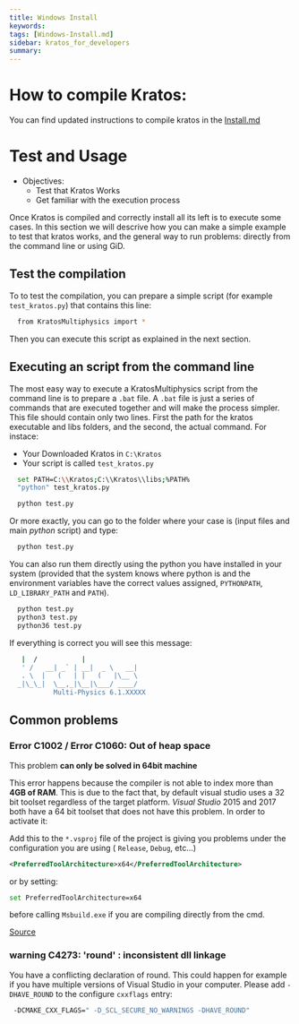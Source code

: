 ```yaml
---
title: Windows Install
keywords: 
tags: [Windows-Install.md]
sidebar: kratos_for_developers
summary: 
---
```


# How to compile Kratos:

You can find updated instructions to compile kratos in the [Install.md](https://github.com/KratosMultiphysics/Kratos/blob/master/INSTALL.md)

<!--
If you already have **VisualStudio** 2010 or 2012 in your system, there are a couple of automatic compiler/installer both for **32** and **64** bits that will set up all the libraries required by *Kratos* and perform the compilation process automatically. The process is fully automated and you will only have to specify the install directory and click "next" You can found the installers here:

- [For 32 Bits](https://web.cimne.upc.edu/users/croig/data/kratos-3.3.dev-win-32.exe)

- [For 64 Bits](https://web.cimne.upc.edu/users/croig/data/kratos-4.0.dev-win-64.exe)

After using these installers you will have the last version available in the repository compiled.

Notice that these installers will overwrite any previous version of the prerequisite libraries on your machine. The complete list of the libraries installed is the following:

- Python 3.3
- SVN 1.8.0.1
- CMake 3.0.2 
- ACML 4.4

# How to compile Kratos: Windows

In this section we are going to go through the process of compiling a basic version of *Kratos Multiphysics* under *Windows* environments. We recommend you to use *Windows 10* but you can compile *Kratos* with *Windows 7* or higher. 

A basic knowledge of *Windows* is assumed ( execute commands in cmd, create directories, etc...)

- **Tested and working configurations**:
	- *Visual Studio 2015* (Update3) Community with Python 3.4 and Boost 1.67.<br>
	- *Visual Studio 2017* Community with python 3.6 and Boost 1.67.

**We strongly recommend you to use a 64 bit system as some files may require large amounts of ram to compile.**

'''It is highly recommended to install Kratos for 64 bit systems. Thus, all dependent components (such as Python) should be installed for 64 bit systems.'''

## Visual Studio

*Visual Studio* is the only compiler officially supported to build *Kratos* under *Windows*.
Since the adoption of **C++11** we support versions 2015 update 3 onwards. We recommend you to use the latest version of visual studio which can be obtained here for free:

* [Download Visual Studio](https://visualstudio.microsoft.com/en/thank-you-downloading-visual-studio/?sku=Community&rel=15)

Since *Visual Studio* is a multi-language IDE, some distributions come without C++ compiler. Please, make sure that you can create a C++ project before continue, in case C++ packages were missing you will be prompt to download them.

## Git

- Objectives: 
	- Install git
	- Get Kratos Multiphysics source code


The first thing you will need is the *Kratos Multiphysics* source code. To download the code you will have to use a git manager. You can install a git manager from the link below. There are may other git clients that you can use. 

[GitKraken](https://www.gitkraken.com/download)

Once a git client is installed you can clone the code from this url:

~~~
https://github.com/KratosMultiphysics/Kratos
~~~

Once this is done, you should have a "Kratos" directory containing Kratos soruces

## CMake 

- Objectives:
	- Install CMake

*CMake* is the tool used to compile *Kratos*. You can obtain it from its official webpage.

[CMake](http://cmake.org/download/)

Once installing, please <span style="color:red"> do not forget to mark the option: '''"Add CMake to the system PATH for all users"'''</span> 

Please notice that if you want to use *python* 3.4 or higher, you will need *CMake* 3.0.2 or higher.

## Python 

- Objectives:
	- Install Python3

You will need any version of python in your computer in order to compile *Kratos*. We strongly recommend *Python* 3, at least 3.3.4 or higher. you can download python from its official webpage:

[Python](http://www.python.org/downloads/)

Please, take special care to download a installer that suits your desired architecture <span style="color:red">x86 for 32 bits</span>  compilations and <span style="color:red">x86_64 for 64 bits</span>  compilations. Otherwise it won't work.

## BLAS and LAPACK

- Objectives:
	- Get LIBBLAS and LIBLAPACK 

*Blas* and *Lapack* are needed for many solvers, specially those present in the *ExternalSolversApplication*, that you will likely need to compile. You can get these libraries from:

- [For 32 bits](http://icl.cs.utk.edu/lapack-for-windows/lapack/)

Under the section: '''"Prebuilt libraries for Microsoft Visual Studio Projects"'''. Please download both dll and lib files for your architecture.

- [For 64 bits]( http://web.cimne.upc.edu/users/maceli/data/libs.7z)

Please notice that temporally we recommend to use an older version of the libs for 64 bits.

Additionally, you will need some extra dependencies for these libs. The easiest way to fulfil them is to install a proper version of *MinGW* in your system (32 or 64). Any distribution should work, you can find one here:

[MinGW]( http://sourceforge.net/projects/mingw-w64/)

**Warning:** After launching the installer, several options must be selected. Choose **version 6.4.0**. Please take special care to select the correct architecture during this installation (32 bits is called `i868`, 64 bits is called `x86_64`).

## Boost 

- Objectives:
	- Download boost libraries

The next step will consist in obtain Boost. *Kratos Multiphysics* needs *Boost* libraries to support some of its functions. You can use any version from `version 1.67` onward.

[Boost](http://www.boost.org/users/download/)

Extract boost, and note the path as it will be needed in the configure stage to set the `-DBOOST_ROOT` variable.

## Compiling Kratos

### Customize configure.bat

- Objectives:
	- Prepare *Kratos/ configuration file

In the Kratos root folder (**C:\kratos\cmake_build**) copy the  `example_configure.bat.do_not_touch`  to `configure.bat`.
This file controls where Kratos is going to search for the libraries, which applications are going to be installed and how the visual studio solution is going to be generated, among other things.

#### Set the Generator

The first thing you need to do is to tell *CMake* that you intend to build a *VisualStudio* project. This is done automatically by *CMake*, but is highly recommended to add it yourself. To do it add `-G` option followed by your target. For example, if you are using *VisualStudio 2015*:

**For 32 bits:**
```bash
  cmake -G "Visual Studio 14 2015" ^
```

**For 64 bits:**
```bash
  cmake -G "Visual Studio 14 2015 Win64" ^
```
**For 64 bits and VS 2017:**
```bash
  cmake -G "Visual Studio 15 2017 Win64" ^
```

You can find more info and a list of available generators here:

[Link](https://cmake.org/cmake/help/v3.5/manual/cmake-generators.7.html)

**Warning:** If you already configured for 32 bits and compiled, **remove** all the files in the folder `cmake_build` except the .bat file used for configuration. Not removing them can lead to strange errors during compilation.

#### Set Libraries

Once the generator is correctly set, you have to make sure that the paths to all libraries are correctly set. Please make sure that you configure.bat
file has the following lines with the correct path:

```bash
  -DBOOST_ROOT="example/boost_1_67_0/" ^
  -DBLAS_LIBRARIES="example/libblas.lib" ^
  -DLAPACK_LIBRARIES="example/liblapack.lib" ^
```

It is possible that if you have multiple python versions in your system CMake detects the wrong one ( typically, the one with the highest version ) to avoid that, please set it manually. For instance, for Python 3.6:

```bash
  -DPYTHON_EXECUTABLE=C:\Python36\python.exe"
```

#### Enable/Disable Setting

Now, you can enable and  disable the applications you may want to compile or not. For instance:

```bash
  -DSTRUCTURAL_APPLICATION=ON/OFF ^
```

We recommend you to enable:

```bash
  -DINSTALL_EMBEDDED_PYTHON=ON ^
```

#### Example

Here we present a full example using these assumptions:

- You want a x64 build
- You use VisualStudio 2015
- You have boost in "C:\boost_1_67_0"
- You have blas and lapack in "C:\external_libraries"
- You have Python36 in "C:\Python36"
- You downloaded Kratos in "C:\Kratos"
 
```bash
  del CMakeCache.txt
  
  cmake -G "Visual Studio 14 2015 Win64"                                              ^
  -DCMAKE_BUILD_TYPE=Release                                                          ^
  -DCMAKE_CXX_FLAGS=" -D_SCL_SECURE_NO_WARNINGS "                                     ^
  -DBOOST_ROOT="C:\boost_1_67_0"                                                      ^
  -DPYTHON_EXECUTABLE="C:\Python36\python.exe"                                        ^
  -DLAPACK_LIBRARIES="C:\external_libraries\liblapack.lib"                            ^
  -DBLAS_LIBRARIES="C:\external_libraries\libblas.lib"                                ^
  -DMESHING_APPLICATION=ON                                                            ^
  -DEXTERNAL_SOLVERS_APPLICATION=ON                                                   ^
  -DPFEM_APPLICATION=ON                                                               ^
  -DSTRUCTURAL_APPLICATION=ON                                                         ^
  -DCONVECTION_DIFFUSION_APPLICATION=ON                                               ^
  -DFLUID_DYNAMICS_APPLICATION=ON                                                     ^
  -DALE_APPLICATION=ON                                                                ^
  -DFSI_APPLICATION=ON                                                                ^
  -DDEM_APPLICATION=OFF                                                               ^
  -DSWIMMING_DEM_APPLICATION=OFF                                                      ^
  -DINSTALL_PYTHON_FILES=ON                                                           ^
  -DINSTALL_EMBEDDED_PYTHON=ON                                                        ^
  -DEXCLUDE_ITSOL=ON                                                                  ^
  -DSOLID_MECHANICS_APPLICATION=ON                                                    ^
  -DCONSTITUTIVE_MODELS_APPLICATION=ON                                                ^
  ..
```

**Warning:** All these options must be written in the same line, the symbol `^` tells the cmake to read the following line as if it was the same. If you add new options, like the ones in red, do not forget to put this symbol at the end of every line and do not write spaces after this symbol.

### Running configure.bat
- Objectives:
	- Configure Kratos

Once the modifications of the file are done, it needs to be executed. You can do that by executing the command:

```bash
  configure
```

In a `cmd`. Please check the output to ensure that all the paths and libraries are the correct ones. If the configuration has been successful you will se a `Configuration Done` near the end.

### Compiling Kratos
- Objectives:
	- Compile and Install Kratos

Once the configuration script has finished without errors a `KratosMultiphysics.sln` will be generated in the `cmake_build` directory. Double click this file and the visual studio project will open.

Please, make sure that the project is set to `Release` and  `Win32` or `x64` and change it if is not. Finally, in order to compile Kratos, right click the `INSTALL` project and select the option `BUILD`

## Post Compilation

- Objectives:
	- Finish last details
	- Copying necessary files

Once the compilation process has finished, you will need to add a couple of directories to your system path:
- The folder with the blas and lapack libraries (For example: C:\external_libraries)
- The bin folder of the MinGW installation (For example C:\Program Files\ming-gw\x86_64-6.4.0\mingw64\bin)

You may also need to copy the python3X.dll library from your python directory
-->

# Test and Usage

- Objectives:
	- Test that Kratos Works
	- Get familiar with the execution process

Once Kratos is compiled and correctly install all its left is to execute some cases. In this section we will descrive how you can make a simple example to test that kratos works, and the general way to run problems: directly from the command line or using GiD.

## Test the compilation

To to test the compilation, you can prepare a simple script (for example `test_kratos.py`) that contains this line:

```bash
  from KratosMultiphysics import *
```

Then you can execute this script as explained in the next section.

## Executing an script from the command line

The most easy way to execute a KratosMultiphysics script from the command line is to prepare a `.bat` file. A `.bat` file is just a series of commands that are executed together and will make the process simpler. This file should contain only two lines. First the path for the kratos executable and libs folders, and the second, the actual command. For instace:

- Your Downloaded Kratos in `C:\Kratos`
- Your script is called `test_kratos.py`

```bash
  set PATH=C:\\Kratos;C:\\Kratos\\libs;%PATH%
  "python" test_kratos.py
```

```bash
  python test.py
```

Or more exactly, you can go to the folder where your case is (input files and main *python* script) and type:

```bash
  python test.py
```

You can also run them directly using the python you have installed in your system (provided that the system knows where python is and the environment variables have the correct values assigned, `PYTHONPATH`, `LD_LIBRARY_PATH` and `PATH`).

```bash
  python test.py
  python3 test.py
  python36 test.py
```

If everything is correct you will see this message:

```bash
   |  /           |             
   ' /   __| _` | __|  _ \   __|
   . \  |   (   | |   (   |\__ \ 
  _|\_\_|  \__,_|\__|\___/ ____/
           Multi-Physics 6.1.XXXXX
```

## Common problems

### Error C1002 / Error C1060: Out of heap space
This problem **can only be solved in 64bit machine**

This error happens because the compiler is not able to index more than **4GB of RAM**. This is due to the fact that, by default visual studio uses a 32 bit toolset regardless of the target platform. *Visual Studio* 2015 and 2017 both have a 64 bit toolset that does not have this problem. In order to activate it:

Add this to the `*.vsproj` file of the project is giving you problems under the configuration you are using ( `Release`, `Debug`, etc...)

```xml
<PreferredToolArchitecture>x64</PreferredToolArchitecture>
```

or by setting:

```bash
set PreferredToolArchitecture=x64
```

before calling `Msbuild.exe` if you are compiling directly from the cmd.

[Source](https://stackoverflow.com/questions/19820718/how-to-make-visual-studio-use-the-native-amd64-toolchain)

### warning C4273: 'round' : inconsistent dll linkage

You have a conflicting declaration of round. This could happen for example if you have multiple versions of Visual Studio in your computer. Please add `-DHAVE_ROUND` to the configure `cxxflags` entry:

```bash
 -DCMAKE_CXX_FLAGS=" -D_SCL_SECURE_NO_WARNINGS -DHAVE_ROUND"
```

